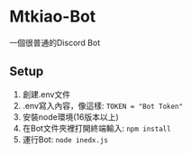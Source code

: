 # Mtkiao-Bot
一個很普通的Discord Bot

## Setup
1. 創建.env文件
2. .env寫入內容，像這樣: `TOKEN = "Bot Token"`
3. 安裝node環境(16版本以上)
4. 在Bot文件夾裡打開終端輸入: `npm install`
5. 運行Bot: `node inedx.js`
